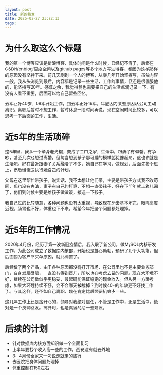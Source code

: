 ```yaml
---
layout: post
title: 新的篇章
date: 2025-02-27 23:22:13
tags:
---
```


# 为什么取这么个标题
我的第一个博客应该是新浪博客，具体时间是什么时候，已经记不清了，后续在CSDN/cnblog/百度空间以及github pages等多个地方写过博客，都因为这样那样的原因没有坚持下来。前几天刷到一个人的博客，从零几年开始坚持写，虽然内容一般，我从头浏览到最后，内容都是记录一些生活，工作的事情，但还是很佩服他的，能坚持写20年。感慨之余，我觉得我也需要把自己的生活点滴记录一下，有没有人看不重要，后面可以给自己留些回忆。

去年正好40岁，08年开始工作，到去年正好16年，年底因为某些原因从公司主动离职。离职后暂时不想工作，暂时休息一段时间再说，现在空闲时间比较多，可以思考一下后面的工作，生活。

# 近5年的生活琐碎
这5年里，我从一个单身老光棍，变成了三口之家，生活中，跟妻子有温馨，有争吵，甚至几次也想过离婚，但每当想到孩子那可爱的模样就犹豫起来，这也许就是生活吧。好在最近跟妻子关系融洽了不少，她自己在学习，做规划，后面先找个班上，然后慢慢去执行她自己的计划。

父母在这里帮忙带孩子，说实话，我不太想让他们带，主要是带孩子方式我不敢苟同，但也没有办法，妻子有自己的打算，不想一直带孩子，好在下半年就上幼儿园了，他们到时候主要是给孩子做做饭，接送一下孩子。

我自己过的比较随意，各种问题也没有太重视，导致现在牙齿基本坏完，眼睛高度近视，肠胃也不好，体重也下不来。希望今年把这个问题都处理掉。

# 近5年的工作情况
2020年4月份，经历了第一波新冠疫情后，我入职了新公司，做MySQL内核研发工作，为此公司成立了数据库内核部，开始也是雄心勃勃，预研了几个大功能，但后面因为客户不买单原因，就此搁置了。

后续做了两个产品，由于各种原因都没有打开市场，在公司里也不是主要业务部门，自身发展受限，一直没有得到晋升，所以也在考虑去留的问题。现在大环境不好，继续在公司做似乎更稳妥，最起码能保证稳定的现金收入。但从另一方面考虑，如果大环境持续不好，会不会哪天被裁掉？到时候40+的年龄更不好找工作了。与其这样，还不如自己离职，现在肯定比后面要机会多一些。

这几年工作上还是蛮开心的，领导对我绝对信任，不管是工作中，还是生活中，绝对是一个良师益友。离开时，也是真诚的给一些建议。

# 后续的计划
* 针对数据库内核方面知识做一个全面复习
* 上半年要找个收入高一些的工作，西安没有就去外地
* 3、4月份全家来一次说走就走的旅行
* 去医院把身体问题处理掉
* 体重控制在150左右
